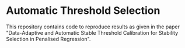 # Automatic Threshold Selection
 
This repository contains code to reproduce results as given in the paper "Data-Adaptive and Automatic Stable Threshold Calibration for Stability Selection in Penalised Regression". 
